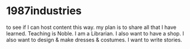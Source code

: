 # 1987industries
to see if I can host content this way.
my plan is to share all that I have learned. Teaching is Noble. I am a Librarian.
I also want to have a shop.
I also want to design & make dresses & costumes.
I want to write stories.
